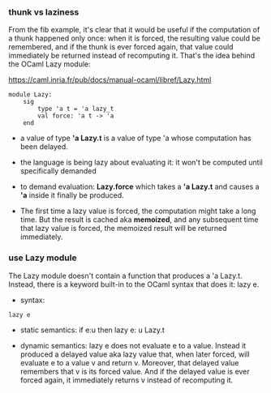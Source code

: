 ### thunk vs laziness
From the fib example, it's clear that it would be useful if the computation of a thunk happened only once: when it is forced, the resulting value could be remembered, and if the thunk is ever forced again, that value could immediately be returned instead of recomputing it. That's the idea behind the OCaml Lazy module:

https://caml.inria.fr/pub/docs/manual-ocaml/libref/Lazy.html

```
module Lazy: 
    sig
        type 'a t = 'a lazy_t
        val force: 'a t -> 'a
    end
```
* a value of type **'a Lazy.t** is a value of type 'a whose computation has been delayed.

* the language is being lazy about evaluating it: it won't be computed until specifically demanded 

* to demand evaluation: **Lazy.force** which takes a **'a Lazy.t** and causes a **'a** inside it finally be produced. 

* The first time a lazy value is forced, the computation might take a long time. But the result is cached aka **memoized**, and any subsequent time that lazy value is forced, the memoized result will be returned immediately.


### use Lazy module
The Lazy module doesn't contain a function that produces a 'a Lazy.t. Instead, there is a keyword built-in to the OCaml syntax that does it: lazy e.

* syntax: 
```
lazy e
```
* static semantics: if e:u then lazy e: u Lazy.t

* dynamic semantics: lazy e does not evaluate e to a value. Instead it produced a delayed value aka lazy value that, when later forced, will evaluate e to a value v and return v. Moreover, that delayed value remembers that v is its forced value. And if the delayed value is ever forced again, it immediately returns v instead of recomputing it.
